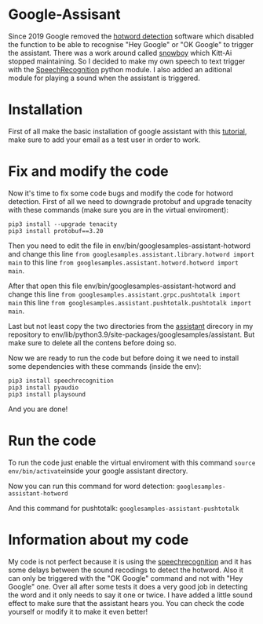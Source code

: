 # Google-Assisant

Since 2019 Google removed the [hotword detection](https://github.com/googlesamples/assistant-sdk-python/issues/411)
software which disabled the function to be able to recognise "Hey Google"
or "OK Google" to trigger the assistant. There was a work around 
called [snowboy](https://github.com/Kitt-AI/snowboy) which Kitt-Ai stopped maintaining.
So I decided to make my own speech to text trigger with the [SpeechRecognition](https://pypi.org/project/SpeechRecognition/) python module. I also added an aditional module for playing a sound when the assistant is triggered.

# Installation 

First of all make the basic installation of google assistant with this [tutorial](https://developers.google.com/assistant/sdk/guides/service/python), make sure to add your email as a test user in order to work.

# Fix and modify the code

Now it's time to fix some code bugs and modify the code for hotword detection. First of all
we need to downgrade protobuf and upgrade tenacity with these commands (make sure you are in the virtual enviroment):

```
pip3 install --upgrade tenacity
pip3 install protobuf==3.20
```

Then you need to edit the file in env/bin/googlesamples-assistant-hotword and change this line `from googlesamples.assistant.library.hotword import main` to this line `from googlesamples.assistant.hotword.hotword import main`.

After that open this file env/bin/googlesamples-assistant-hotword and change this line `from googlesamples.assistant.grpc.pushtotalk import main` this line `from googlesamples.assistant.pushtotalk.pushtotalk import main`.

Last but not least copy the two directories from the [assistant]() direcory in my repository to env/lib/python3.9/site-packages/googlesamples/assistant. But make sure to delete all the contens before doing so.

Now we are ready to run the code but before doing it we need to install some dependencies with these commands (inside the env):

```
pip3 install speechrecognition
pip3 install pyaudio
pip3 install playsound
```

And you are done!

# Run the code

To run the code just enable the virtual enviroment with this command `source env/bin/activate`inside your google assistant directory.

Now you can run this command for word detection:
`googlesamples-assistant-hotword` 

And this command for pushtotalk:
`googlesamples-assistant-pushtotalk`

# Information about my code

My code is not perfect because it is using the [speechrecognition](https://pypi.org/project/SpeechRecognition/) and it has some delays between 
the sound recodings to detect the hotword. Also it can only be triggered with the "OK Google" command and not with "Hey Google" one. Over all after some tests it does a very good job in detecting the word and it only needs to say it one or twice. I have added a little sound effect to make sure that the assistant hears you. You can check the code yourself or modify it to make it even better!


